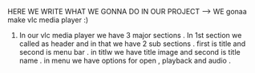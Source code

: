 HERE WE WRITE WHAT WE GONNA DO IN OUR PROJECT 
--> WE gonaa make vlc media player :)
1) In our vlc media player we have 3 major sections 
. In 1st section we called as header and in that we have 2 sub sections 
. first is title and second is menu bar 
. in titlw we have title image and second is title name
. in menu we have options for open , playback and audio .